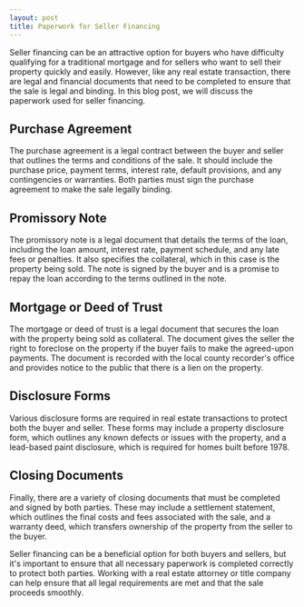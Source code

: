 ```yaml
---
layout: post
title: Paperwork for Seller Financing
---
```

Seller financing can be an attractive option for buyers who have difficulty qualifying for a traditional mortgage and for sellers who want to sell their property quickly and easily. However, like any real estate transaction, there are legal and financial documents that need to be completed to ensure that the sale is legal and binding. In this blog post, we will discuss the paperwork used for seller financing.

## Purchase Agreement
The purchase agreement is a legal contract between the buyer and seller that outlines the terms and conditions of the sale. It should include the purchase price, payment terms, interest rate, default provisions, and any contingencies or warranties. Both parties must sign the purchase agreement to make the sale legally binding.

## Promissory Note
The promissory note is a legal document that details the terms of the loan, including the loan amount, interest rate, payment schedule, and any late fees or penalties. It also specifies the collateral, which in this case is the property being sold. The note is signed by the buyer and is a promise to repay the loan according to the terms outlined in the note.

## Mortgage or Deed of Trust
The mortgage or deed of trust is a legal document that secures the loan with the property being sold as collateral. The document gives the seller the right to foreclose on the property if the buyer fails to make the agreed-upon payments. The document is recorded with the local county recorder's office and provides notice to the public that there is a lien on the property.

## Disclosure Forms
Various disclosure forms are required in real estate transactions to protect both the buyer and seller. These forms may include a property disclosure form, which outlines any known defects or issues with the property, and a lead-based paint disclosure, which is required for homes built before 1978.

## Closing Documents
Finally, there are a variety of closing documents that must be completed and signed by both parties. These may include a settlement statement, which outlines the final costs and fees associated with the sale, and a warranty deed, which transfers ownership of the property from the seller to the buyer.

Seller financing can be a beneficial option for both buyers and sellers, but it's important to ensure that all necessary paperwork is completed correctly to protect both parties. Working with a real estate attorney or title company can help ensure that all legal requirements are met and that the sale proceeds smoothly.